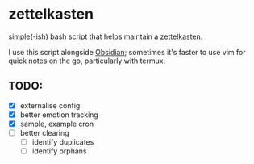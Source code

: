 # zettelkasten


simple(-ish) bash script that helps maintain a
[zettelkasten](https://en.wikipedia.org/wiki/Zettelkasten).

I use this script alongside [Obsidian](https://obsidian.md/); sometimes it's
faster to use vim for quick notes on the go, particularly with termux.

## TODO:

- [x] externalise config
- [x] better emotion tracking
- [x] sample, example cron
- [ ] better clearing 
  - [ ] identify duplicates
  - [ ] identify orphans
